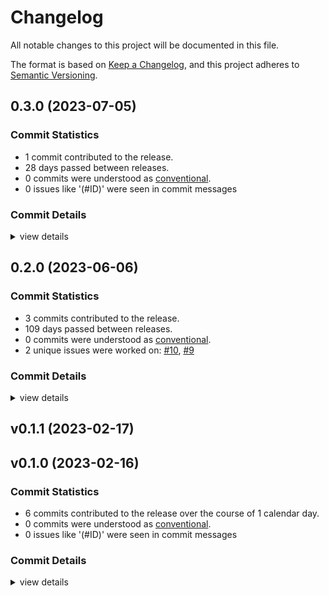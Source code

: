 # Changelog

All notable changes to this project will be documented in this file.

The format is based on [Keep a Changelog](https://keepachangelog.com/en/1.0.0/),
and this project adheres to [Semantic Versioning](https://semver.org/spec/v2.0.0.html).

## 0.3.0 (2023-07-05)

### Commit Statistics

<csr-read-only-do-not-edit/>

 - 1 commit contributed to the release.
 - 28 days passed between releases.
 - 0 commits were understood as [conventional](https://www.conventionalcommits.org).
 - 0 issues like '(#ID)' were seen in commit messages

### Commit Details

<csr-read-only-do-not-edit/>

<details><summary>view details</summary>

 * **Uncategorized**
    - Improve docs ([`f2289d5`](https://github.com/Hpmason/retour-utils/commit/f2289d50651fdc6aa70cd0600e1dd6d5393ac030))
</details>

## 0.2.0 (2023-06-06)

### Commit Statistics

<csr-read-only-do-not-edit/>

 - 3 commits contributed to the release.
 - 109 days passed between releases.
 - 0 commits were understood as [conventional](https://www.conventionalcommits.org).
 - 2 unique issues were worked on: [#10](https://github.com/Hpmason/retour-utils/issues/10), [#9](https://github.com/Hpmason/retour-utils/issues/9)

### Commit Details

<csr-read-only-do-not-edit/>

<details><summary>view details</summary>

 * **[#10](https://github.com/Hpmason/retour-utils/issues/10)**
    - Update deps ([`b427617`](https://github.com/Hpmason/retour-utils/commit/b42761778a2f583e570da3dcac1f459d0a908fe5))
 * **[#9](https://github.com/Hpmason/retour-utils/issues/9)**
    - Use fold instead of manually traversing module ([`ddd18a4`](https://github.com/Hpmason/retour-utils/commit/ddd18a4f61eb2e1d9f977d8a0844a3ac683f796a))
 * **Uncategorized**
    - Merge branch 'master' of https://github.com/Hpmason/retour-utils ([`577795a`](https://github.com/Hpmason/retour-utils/commit/577795a80b7c355c4c4b5864b59433076be89893))
</details>

## v0.1.1 (2023-02-17)

## v0.1.0 (2023-02-16)

### Commit Statistics

<csr-read-only-do-not-edit/>

 - 6 commits contributed to the release over the course of 1 calendar day.
 - 0 commits were understood as [conventional](https://www.conventionalcommits.org).
 - 0 issues like '(#ID)' were seen in commit messages

### Commit Details

<csr-read-only-do-not-edit/>

<details><summary>view details</summary>

 * **Uncategorized**
    - Chore(fmt) ([`4427a41`](https://github.com/Hpmason/retour-utils/commit/4427a41719f640a69ef07cb8134f647ec8f49a0e))
    - Rename to retour-utils ([`feac631`](https://github.com/Hpmason/retour-utils/commit/feac6315e0c5d323b997e1607cc3e580497a6bcf))
    - Don't re-export a specific version of retour ([`2d3142d`](https://github.com/Hpmason/retour-utils/commit/2d3142dd8eb4361acce96f3b1fd382e318d707da))
    - Closer to working state ([`11ac309`](https://github.com/Hpmason/retour-utils/commit/11ac30905e6fa0b6291f3e394e5518faa7987a44))
    - Intermediate progress ([`978f02b`](https://github.com/Hpmason/retour-utils/commit/978f02b0fdd37cca8384d210f1caedbd61dc9ec3))
    - First commit ([`0a2afd1`](https://github.com/Hpmason/retour-utils/commit/0a2afd137eb6c55ebc33957b77731af07a4d6270))
</details>

